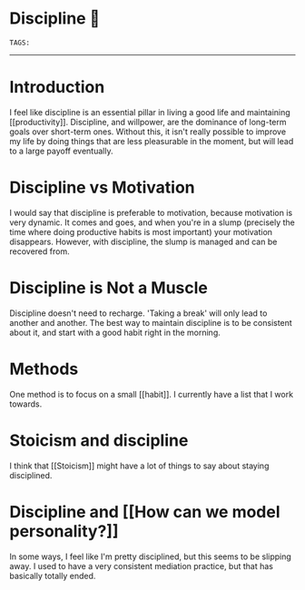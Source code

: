 # Discipline 💪
`TAGS:`

---
# Introduction
I feel like discipline is an essential pillar in living a good life and maintaining [[productivity]]. Discipline, and willpower, are the dominance of long-term goals over short-term ones. Without this, it isn't really possible to improve my life by doing things that are less pleasurable in the moment, but will lead to a large payoff eventually.

# Discipline vs Motivation
I would say that discipline is preferable to motivation, because motivation is very dynamic. It comes and goes, and when you're in a slump (precisely the time where doing productive habits is most important) your motivation disappears. However, with discipline, the slump is managed and can be recovered from. 

# Discipline is Not a Muscle
Discipline doesn't need to recharge. 'Taking a break' will only lead to another and another. The best way to maintain discipline is to be consistent about it, and start with a good habit right in the morning. 

# Methods
One method is to focus on a small [[habit]]. I currently have a list that I work towards. 

# Stoicism and discipline
I think that [[Stoicism]] might have a lot of things to say about staying disciplined.

# Discipline and [[How can we model personality?]]
In some ways, I feel like I'm pretty disciplined, but this seems to be slipping away. I used to have a very consistent mediation practice, but that has basically totally ended. 